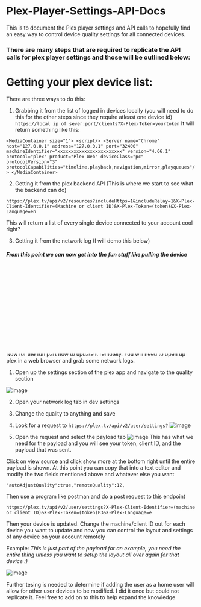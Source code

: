 # Plex-Player-Settings-API-Docs
This is to document the Plex player settings and API calls to hopefully find an easy way to control device quality settings for all connected devices.

### There are many steps that are required to replicate the API calls for plex player settings and those will be outlined below:

# Getting your plex device list:
There are three ways to do this:
1. Grabbing it from the list of logged in devices locally (you will need to do this for the other steps since they require atleast one device id)
`https://local ip of sever:port/clients?X-Plex-Token=yourtoken`
It will return something like this:

`<MediaContainer size="1">
<script/>
<Server name="Chrome" host="127.0.0.1" address="127.0.0.1" port="32400" machineIdentifier="xxxxxxxxxxxxxxxxxxxxxxxx" version="4.66.1" protocol="plex" product="Plex Web" deviceClass="pc" protocolVersion="3" protocolCapabilities="timeline,playback,navigation,mirror,playqueues"/>
</MediaContainer>`


2. Getting it from the plex backend API (This is where we start to see what the backend can do)

`https://plex.tv/api/v2/resources?includeHttps=1&includeRelay=1&X-Plex-Client-Identifier=(Machine or client ID)&X-Plex-Token=(token)&X-Plex-Language=en`

This will return a list of every single device connected to your account cool right?

3. Getting it from the network log (I will demo this below)

##### From this point we can now get into the fun stuff like pulling the device settings for every single client connected to your account 

`https://plex.tv/api/v2/user/settings?X-Plex-Client-Identifier=(machine or client ID)&X-Plex-Token=(token)P3&X-Plex-Language=e`

I won't post the output due to lots of senstive data in that but for our purposes there are only two lines that are really important

`"autoAdjustQuality":true,"remoteQuality":12,`

This tells the device if it should play auto quality and what the remote quality should be
#### The remote quality field for Maximum will be set to -1

Now for the fun part how to update it remotely. You will need to open up plex in a web browser and grab some network logs.
1. Open up the settings section of the plex app and navigate to the quality section

![image](https://user-images.githubusercontent.com/75536101/150021169-318037c1-9bf7-46c2-a745-5bb88f2c1e63.png)

2. Open your network log tab in dev settings
3. Change the quality to anything and save
4. Look for a request to `https://plex.tv/api/v2/user/settings?`
![image](https://user-images.githubusercontent.com/75536101/150021534-cab1eace-c7e4-4a77-baec-556dd46d73a7.png)

5. Open the request and select the payload tab 
![image](https://user-images.githubusercontent.com/75536101/150021812-2b6ce1b0-b73c-4eb3-9529-a77fbc033b68.png)
This has what we need for the payload and you will see your token, client ID, and the payload that was sent.

Click on view source and click show more at the bottom right until the entire payload is shown.
At this point you can copy that into a text editor and modify the two fields mentioned above and whatever else you want

`"autoAdjustQuality":true,"remoteQuality":12,`

Then use a program like postman and do a post request to this endpoint

`https://plex.tv/api/v2/user/settings?X-Plex-Client-Identifier=(machine or client ID)&X-Plex-Token=(token)P3&X-Plex-Language=e`

Then your device is updated. Change the machine/client ID out for each device you want to update and now you can control the layout and settings of any device on your account remotely

Example: *This is just part of the payload for an example, you need the entire thing unless you want to setup the layout all over again for that device :)*

![image](https://user-images.githubusercontent.com/75536101/150023191-ef141fe8-4f79-4d5b-afaa-6d08b85ce913.png)

Further tesing is needed to determine if adding the user as a home user will allow for other user devices to be modified. I did it once but could not replicate it.
Feel free to add on to this to help expand the knowledge
